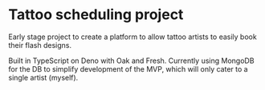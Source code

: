 # Tattoo scheduling project

Early stage project to create a platform to allow tattoo artists to easily book
their flash designs.

Built in TypeScript on Deno with Oak and Fresh. Currently using MongoDB for the
DB to simplify development of the MVP, which will only cater to a single artist
(myself).
